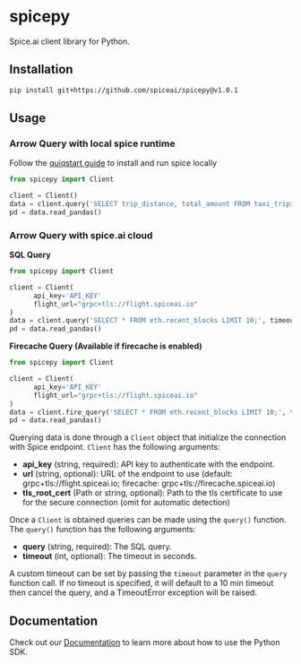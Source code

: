 # spicepy

Spice.ai client library for Python.

## Installation

```bash
pip install git+https://github.com/spiceai/spicepy@v1.0.1
```

## Usage

### Arrow Query with local spice runtime

Follow the [quiqstart guide](https://github.com/spiceai/spiceai?tab=readme-ov-file#%EF%B8%8F-quickstart-local-machine) to install and run spice locally

```python
from spicepy import Client

client = Client()
data = client.query('SELECT trip_distance, total_amount FROM taxi_trips ORDER BY trip_distance DESC LIMIT 10;', timeout=5*60)
pd = data.read_pandas()
```

### Arrow Query with spice.ai cloud

**SQL Query**

```python
from spicepy import Client

client = Client(
      api_key='API_KEY'
      flight_url="grpc+tls://flight.spiceai.io"
)
data = client.query('SELECT * FROM eth.recent_blocks LIMIT 10;', timeout=5*60)
pd = data.read_pandas()
```

**Firecache Query (Available if firecache is enabled)**

```python
from spicepy import Client

client = Client(
      api_key='API_KEY'
      flight_url="grpc+tls://flight.spiceai.io"
)
data = client.fire_query('SELECT * FROM eth.recent_blocks LIMIT 10;', timeout=5*60)
pd = data.read_pandas()
```

Querying data is done through a `Client` object that initialize the connection with Spice endpoint. `Client` has the following arguments:

- **api_key** (string, required): API key to authenticate with the endpoint.
- **url** (string, optional): URL of the endpoint to use (default: grpc+tls://flight.spiceai.io; firecache: grpc+tls://firecache.spiceai.io)
- **tls_root_cert** (Path or string, optional): Path to the tls certificate to use for the secure connection (omit for automatic detection)

Once a `Client` is obtained queries can be made using the `query()` function. The `query()` function has the following arguments:

- **query** (string, required): The SQL query.
- **timeout** (int, optional): The timeout in seconds.

A custom timeout can be set by passing the `timeout` parameter in the `query` function call. If no timeout is specified, it will default to a 10 min timeout then cancel the query, and a TimeoutError exception will be raised.

## Documentation

Check out our [Documentation](https://docs.spice.ai/sdks/python-sdk) to learn more about how to use the Python SDK.
